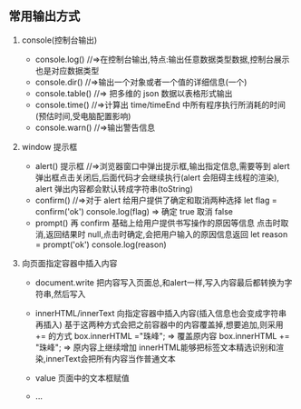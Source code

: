 ## 常用输出方式

1. console(控制台输出)

    - console.log() //=>在控制台输出,特点:输出任意数据类型数据,控制台展示也是对应数据类型
    - console.dir() //=>输出一个对象或者一个值的详细信息(一个)
    - console.table() //=> 把多维的 json 数据以表格形式输出
    - console.time() //=>计算出 time/timeEnd 中所有程序执行所消耗的时间(预估时间,受电脑配置影响)
    - console.warn() //=>输出警告信息

2. window 提示框

    - alert() 提示框
      //=>浏览器窗口中弹出提示框,输出指定信息,需要等到 alert 弹出框点击关闭后,后面代码才会继续执行(alert 会阻碍主线程的渲染),
      alert 弹出内容都会默认转成字符串(toString)
    - confirm()
      //=>对于 alert 给用户提供了确定和取消两种选择
      let flag = confirm('ok')
      console.log(flag) => 确定 true 取消 false
    - prompt()
      再 confirm 基础上给用户提供书写操作的原因等信息
      点击时取消,返回结果时 null,点击时确定,会把用户输入的原因信息返回
      let reason = prompt('ok')
      console.log(reason)

3. 向页面指定容器中插入内容
    - document.write
      把内容写入页面总,和alert一样,写入内容最后都转换为字符串,然后写入

    - innerHTML/innerText
       向指定容器中插入内容(插入信息也会变成字符串再插入)
       基于这两种方式会把之前容器中的内容覆盖掉,想要追加,则采用 += 的方式
       box.innerHTML ="珠峰"; => 覆盖原内容
       box.innerHTML += "珠峰"; => 原内容上继续增加
       innerHTML能够把标签文本精选识别和渲染,innerText会把所有内容当作普通文本
    - value
      页面中的文本框赋值
    - ...

